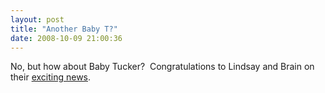 ```yaml
---
layout: post
title: "Another Baby T?"
date: 2008-10-09 21:00:36
---
```

No, but how about Baby Tucker?  Congratulations to Lindsay and Brain on their [exciting news](http://twitter.com/linsar/statuses/951928475).
